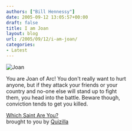 ```yaml
---
authors: ["Bill Hennessy"]
date: 2005-09-12 13:05:57+00:00
draft: false
title: I am Joan
layout: blog
url: /2005/09/12/i-am-joan/
categories:
- Latest
---
```


![Joan](https://images.quizilla.com/J/JoiTheArtist/1097769652_cturesJoan.jpg)
  
You are Joan of Arc! You don't really want to hurt  
anyone, but if they attack your friends or your  
country and no-one else will stand up to fight  
them, you head into the battle. Beware though,  
conviction tends to get you killed.
  
  
[ Which Saint Are You?](https://quizilla.com/users/JoiTheArtist/quizzes/Which%20Saint%20Are%20You%3F/)  
brought to you by [Quizilla](https://quizilla.com)

